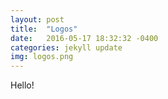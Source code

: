 ```yaml
---
layout: post
title:  "Logos"
date:   2016-05-17 18:32:32 -0400
categories: jekyll update
img: logos.png
---
```


Hello!
